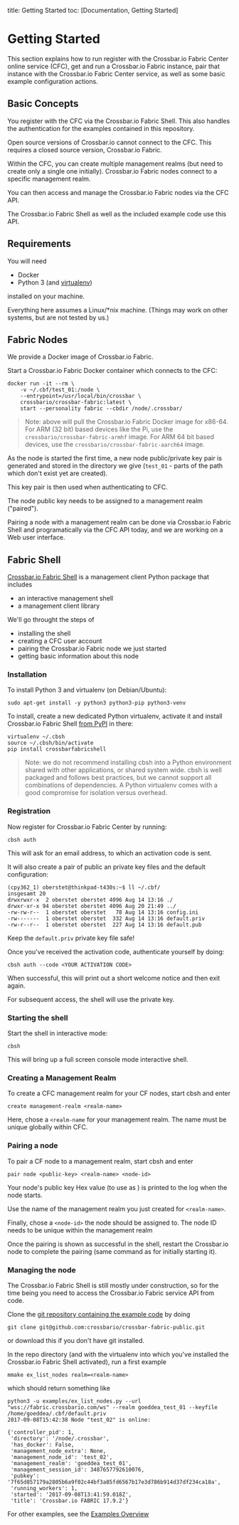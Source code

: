 title: Getting Started
toc: [Documentation, Getting Started]

# Getting Started

This section explains how to run register with the Crossbar.io Fabric Center online service (CFC), get and run a Crossbar.io Fabric instance, pair that instance with the Crossbar.io Fabric Center service, as well as some basic example configuration actions.


## Basic Concepts

You register with the CFC via the Crossbar.io Fabric Shell. This also handles the authentication for the examples contained in this repository.

Open source versions of Crossbar.io cannot connect to the CFC. This requires a closed source version, Crossbar.io Fabric.

Within the CFC, you can create multiple management realms (but need to create only a single one initially). Crossbar.io Fabric nodes connect to a specific management realm.

You can then access and manage the Crossbar.io Fabric nodes via the CFC API.

The Crossbar.io Fabric Shell as well as the included example code use this API.

## Requirements

You will need

* Docker
* Python 3 (and [virtualenv](https://virtualenv.pypa.io/))

installed on your machine.

Everything here assumes a Linux/\*nix machine. (Things may work on other systems, but are not tested by us.)

## Fabric Nodes

We provide a Docker image of Crossbar.io Fabric.

Start a Crossbar.io Fabric Docker container which connects to the CFC:

```console
docker run -it --rm \
    -v ~/.cbf/test_01:/node \
    --entrypoint=/usr/local/bin/crossbar \
    crossbario/crossbar-fabric:latest \
    start --personality fabric --cbdir /node/.crossbar/
```

> Note: above will pull the Crossbar.io Fabric Docker image for x86-64. For ARM (32 bit) based devices like the Pi, use the `crossbario/crossbar-fabric-armhf` image. For ARM 64 bit based devices, use the `crossbario/crossbar-fabric-aarch64` image.

As the node is started the first time, a new node public/private key pair is generated and stored in the directory we give (`test_01` - parts of the path which don't exist yet are created).

This key pair is then used when authenticating to CFC.

The node public key needs to be assigned to a management realm ("paired").

Pairing a node with a management realm can be done via Crossbar.io Fabric Shell and programatically via the CFC API today, and we are working on a Web user interface.


## Fabric Shell

[Crossbar.io Fabric Shell](https://github.com/crossbario/crossbar-fabric-shell) is a management client Python package that includes

* an interactive management shell
* a management client library

We'll go throught the steps of

* installing the shell
* creating a CFC user account
* pairing the Crossbar.io Fabric node we just started
* getting basic information about this node


### Installation

To install Python 3 and virtualenv (on Debian/Ubuntu):

```console
sudo apt-get install -y python3 python3-pip python3-venv
```

To install, create a new dedicated Python virtualenv, activate it and install Crossbar.io Fabric Shell [from PyPI](https://pypi.python.org/pypi/crossbarfabricshell) in there:

```console
virtualenv ~/.cbsh
source ~/.cbsh/bin/activate
pip install crossbarfabricshell
```

> Note: we do not recommend installing cbsh into a Python environment shared with other applications, or shared system wide. cbsh is well packaged and follows best practices, but we cannot support all combinations of dependencies. A Python virtualenv comes with a good compromise for isolation versus overhead.

### Registration

Now register for Crossbar.io Fabric Center by running:

```console
cbsh auth
```

This will ask for an email address, to which an activation code is sent.

It will also create a pair of public an private key files and the default configuration:

```console
(cpy362_1) oberstet@thinkpad-t430s:~$ ll ~/.cbf/
insgesamt 20
drwxrwxr-x  2 oberstet oberstet 4096 Aug 14 13:16 ./
drwxr-xr-x 94 oberstet oberstet 4096 Aug 20 21:49 ../
-rw-rw-r--  1 oberstet oberstet   78 Aug 14 13:16 config.ini
-rw-------  1 oberstet oberstet  332 Aug 14 13:16 default.priv
-rw-r--r--  1 oberstet oberstet  227 Aug 14 13:16 default.pub
```

Keep the `default.priv` private key file safe!

Once you've received the activation code, authenticate yourself by doing:

```console
cbsh auth --code <YOUR ACTIVATION CODE>
```

When successful, this will print out a short welcome notice and then exit again.

For subsequent access, the shell will use the private key.

### Starting the shell

Start the shell in interactive mode:

```console
cbsh
```

This will bring up a full screen console mode interactive shell.


### Creating a Management Realm

To create a CFC management realm for your CF nodes, start cbsh and enter

    create management-realm <realm-name>

Here, chose a `<realm-name` for your management realm. The name must be unique globally within CFC.


### Pairing a node

To pair a CF node to a management realm, start cbsh and enter

    pair node <public-key> <realm-name> <node-id>

Your node's public key Hex value (to use as <public-key>) is printed to the log when the node starts.

Use the name of the management realm you just created for `<realm-name>`.

Finally, chose a `<node-id>` the node should be assigned to. The node ID needs to be unique within the management realm

Once the pairing is shown as successful in the shell, restart the Crossbar.io node to complete the pairing (same command as for initially starting it).

### Managing the node

The Crossbar.io Fabric Shell is still mostly under construction, so for the time being you need to access the Crossbar.io Fabric service API from code.

Clone the [git repository containing the example code](https://github.com/crossbario/crossbar-fabric-public) by doing

```console
git clone git@github.com:crossbario/crossbar-fabric-public.git
```

or download this if you don't have git installed.

In the repo directory (and with the virtualenv into which you've installed the Crossbar.io Fabric Shell activated), run a first example

```console
mmake ex_list_nodes realm=<realm-name>
```

which should return something like

```console
python3 -u examples/ex_list_nodes.py --url "wss://fabric.crossbario.com/ws" --realm goeddea_test_01 --keyfile /home/goeddea/.cbf/default.priv
2017-09-08T15:42:38 Node "test_02" is online:

{'controller_pid': 1,
 'directory': '/node/.crossbar',
 'has_docker': False,
 'management_node_extra': None,
 'management_node_id': 'test_02',
 'management_realm': 'goeddea_test_01',
 'management_session_id': 3487657792610076,
 'pubkey': '7f65d857179a2805b6a9f02c44bf3a85fd6567b17e3d786b914d37df234ca18a',
 'running_workers': 1,
 'started': '2017-09-08T13:41:59.018Z',
 'title': 'Crossbar.io FABRIC 17.9.2'}
```

For other examples, see the [Examples Overview](Examples.md)
